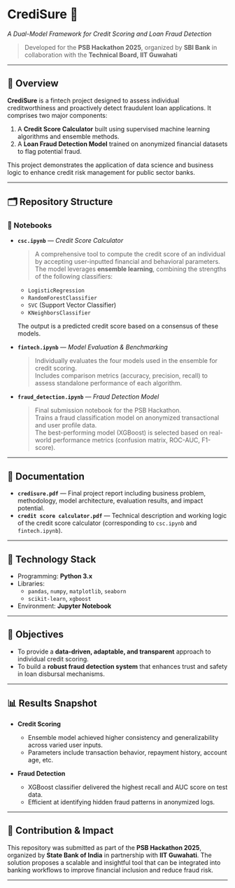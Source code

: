 # CrediSure 🔐  
*A Dual-Model Framework for Credit Scoring and Loan Fraud Detection*

> Developed for the **PSB Hackathon 2025**, organized by **SBI Bank** in collaboration with the **Technical Board, IIT Guwahati**

---

## 📌 Overview

**CrediSure** is a fintech project designed to assess individual creditworthiness and proactively detect fraudulent loan applications. It comprises two major components:

1. A **Credit Score Calculator** built using supervised machine learning algorithms and ensemble methods.
2. A **Loan Fraud Detection Model** trained on anonymized financial datasets to flag potential fraud.

This project demonstrates the application of data science and business logic to enhance credit risk management for public sector banks.

---

## 🗂️ Repository Structure

### 🧪 Notebooks

- **`csc.ipynb`** — *Credit Score Calculator*  
  > A comprehensive tool to compute the credit score of an individual by accepting user-inputted financial and behavioral parameters.  
  > The model leverages **ensemble learning**, combining the strengths of the following classifiers:
  - `LogisticRegression`
  - `RandomForestClassifier`
  - `SVC` (Support Vector Classifier)
  - `KNeighborsClassifier`
  
  The output is a predicted credit score based on a consensus of these models.

- **`fintech.ipynb`** — *Model Evaluation & Benchmarking*  
  > Individually evaluates the four models used in the ensemble for credit scoring.  
  > Includes comparison metrics (accuracy, precision, recall) to assess standalone performance of each algorithm.

- **`fraud_detection.ipynb`** — *Fraud Detection Model*  
  > Final submission notebook for the PSB Hackathon.  
  > Trains a fraud classification model on anonymized transactional and user profile data.  
  > The best-performing model (XGBoost) is selected based on real-world performance metrics (confusion matrix, ROC-AUC, F1-score).

---

## 📄 Documentation

- **`credisure.pdf`** — Final project report including business problem, methodology, model architecture, evaluation results, and impact potential.
- **`credit score calculator.pdf`** — Technical description and working logic of the credit score calculator (corresponding to `csc.ipynb` and `fintech.ipynb`).

---

## 🧠 Technology Stack

- Programming: **Python 3.x**
- Libraries:  
  - `pandas`, `numpy`, `matplotlib`, `seaborn`
  - `scikit-learn`, `xgboost`
- Environment: **Jupyter Notebook**

---

## 🎯 Objectives

- To provide a **data-driven, adaptable, and transparent** approach to individual credit scoring.
- To build a **robust fraud detection system** that enhances trust and safety in loan disbursal mechanisms.

---

## 📊 Results Snapshot

* **Credit Scoring**

  * Ensemble model achieved higher consistency and generalizability across varied user inputs.
  * Parameters include transaction behavior, repayment history, account age, etc.

* **Fraud Detection**

  * XGBoost classifier delivered the highest recall and AUC score on test data.
  * Efficient at identifying hidden fraud patterns in anonymized logs.

---

## 🏁 Contribution & Impact

This repository was submitted as part of the **PSB Hackathon 2025**, organized by **State Bank of India** in partnership with **IIT Guwahati**.
The solution proposes a scalable and insightful tool that can be integrated into banking workflows to improve financial inclusion and reduce fraud risk.

---


